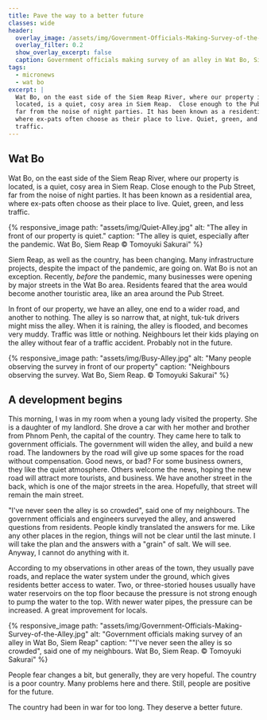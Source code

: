 ```yaml
---
title: Pave the way to a better future
classes: wide
header:
  overlay_image: /assets/img/Government-Officials-Making-Survey-of-the-Alley.jpg
  overlay_filter: 0.2
  show_overlay_excerpt: false
  caption: Government officials making survey of an alley in Wat Bo, Siem Reap. Photo by Tomoyuki Sakurai
tags:
  - micronews
  - wat bo
excerpt: |
  Wat Bo, on the east side of the Siem Reap River, where our property is
  located, is a quiet, cosy area in Siem Reap.  Close enough to the Pub Street,
  far from the noise of night parties. It has been known as a residential area,
  where ex-pats often choose as their place to live. Quiet, green, and less
  traffic.
---
```


## Wat Bo

Wat Bo, on the east side of the Siem Reap River, where our property is
located, is a quiet, cosy area in Siem Reap.  Close enough to the Pub Street,
far from the noise of night parties. It has been known as a residential area,
where ex-pats often choose as their place to live. Quiet, green, and less
traffic.

{% responsive_image
    path: "assets/img/Quiet-Alley.jpg"
    alt: "The alley in front of our property is quiet."
    caption: "The alley is quiet, especially after the pandemic. Wat Bo, Siem Reap &copy; Tomoyuki Sakurai"
%}

Siem Reap, as well as the country, has been changing. Many infrastructure
projects, despite the impact of the pandemic, are going on. Wat Bo is not an
exception. Recently, _before_ the pandemic, many businesses were opening by
major streets in the Wat Bo area. Residents feared that the area would
become another touristic area, like an area around the Pub Street.

In front of our property, we have an alley, one end to a wider road, and
another to nothing. The alley is so narrow that, at night, tuk-tuk drivers
might miss the alley.  When it is raining, the alley is flooded, and becomes
very muddy.  Traffic was little or nothing. Neighbours let their kids playing
on the alley without fear of a traffic accident. Probably not in the future.

{% responsive_image
    path: "assets/img/Busy-Alley.jpg"
    alt: "Many people observing the survey in front of our property"
    caption: "Neighbours observing the survey. Wat Bo, Siem Reap. &copy; Tomoyuki Sakurai"
%}

## A development begins

This morning, I was in my room when a young lady visited the property. She is
a daughter of my landlord. She drove a car with her mother and brother from
Phnom Penh, the capital of the country. They came here to talk to government
officials. The government will widen the alley, and build a new road. The
landowners by the road will give up some spaces for the road without
compensation. Good news, or bad? For some business owners, they like the quiet
atmosphere. Others welcome the news, hoping the new road will attract more
tourists, and business. We have another street in the back, which is one of
the major streets in the area. Hopefully, that street will remain the main
street.

"I've never seen the alley is so crowded", said one of my neighbours. The
government officials and engineers surveyed the alley, and answered
questions from residents. People kindly translated the answers for me. Like
any other places in the region, things will not be clear until the last
minute. I will take the plan and the answers with a "grain" of salt. We will
see. Anyway, I cannot do anything with it.

According to my observations in other areas of the town, they usually pave
roads, and replace the water system under the ground, which gives residents
better access to water. Two, or three-storied houses usually have water
reservoirs on the top floor because the pressure is not strong enough to pump
the water to the top. With newer water pipes, the pressure can be increased.
A great improvement for locals.

{% responsive_image
    path: "assets/img/Government-Officials-Making-Survey-of-the-Alley.jpg"
    alt: "Government officials making survey of an alley in Wat Bo, Siem Reap"
    caption: "&quot;I've never seen the alley is so crowded&quot;, said one of my neighbours. Wat Bo, Siem Reap. &copy; Tomoyuki Sakurai"
%}

People fear changes a bit, but generally, they are very hopeful. The country
is a poor country. Many problems here and there. Still, people are positive
for the future.

The country had been in war for too long. They deserve a better future.
